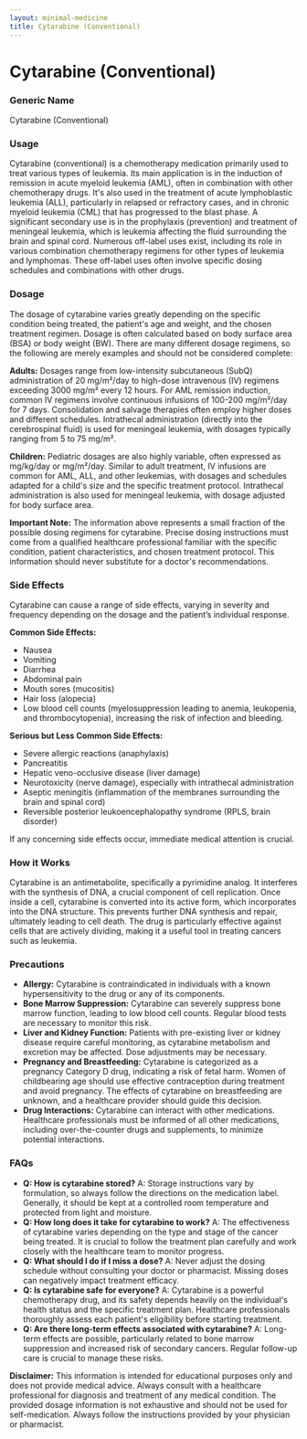```yaml
---
layout: minimal-medicine
title: Cytarabine (Conventional)
---
```


# Cytarabine (Conventional)
### Generic Name
Cytarabine (Conventional)

### Usage
Cytarabine (conventional) is a chemotherapy medication primarily used to treat various types of leukemia.  Its main application is in the induction of remission in acute myeloid leukemia (AML), often in combination with other chemotherapy drugs. It's also used in the treatment of acute lymphoblastic leukemia (ALL), particularly in relapsed or refractory cases, and in chronic myeloid leukemia (CML) that has progressed to the blast phase.  A significant secondary use is in the prophylaxis (prevention) and treatment of meningeal leukemia, which is leukemia affecting the fluid surrounding the brain and spinal cord.  Numerous off-label uses exist, including its role in various combination chemotherapy regimens for other types of leukemia and lymphomas.  These off-label uses often involve specific dosing schedules and combinations with other drugs.


### Dosage
The dosage of cytarabine varies greatly depending on the specific condition being treated, the patient's age and weight, and the chosen treatment regimen.  Dosage is often calculated based on body surface area (BSA) or body weight (BW). There are many different dosage regimens, so the following are merely examples and should not be considered complete:


**Adults:** Dosages range from low-intensity subcutaneous (SubQ) administration of 20 mg/m²/day to high-dose intravenous (IV) regimens exceeding 3000 mg/m² every 12 hours.  For AML remission induction, common IV regimens involve continuous infusions of 100-200 mg/m²/day for 7 days.  Consolidation and salvage therapies often employ higher doses and different schedules.  Intrathecal administration (directly into the cerebrospinal fluid) is used for meningeal leukemia, with dosages typically ranging from 5 to 75 mg/m².


**Children:** Pediatric dosages are also highly variable, often expressed as mg/kg/day or mg/m²/day. Similar to adult treatment,  IV infusions are common for AML, ALL, and other leukemias, with dosages and schedules adapted for a child's size and the specific treatment protocol.  Intrathecal administration is also used for meningeal leukemia, with dosage adjusted for body surface area.


**Important Note:**  The information above represents a small fraction of the possible dosing regimens for cytarabine.  Precise dosing instructions must come from a qualified healthcare professional familiar with the specific condition, patient characteristics, and chosen treatment protocol.  This information should never substitute for a doctor's recommendations.


### Side Effects
Cytarabine can cause a range of side effects, varying in severity and frequency depending on the dosage and the patient’s individual response.


**Common Side Effects:**

* Nausea
* Vomiting
* Diarrhea
* Abdominal pain
* Mouth sores (mucositis)
* Hair loss (alopecia)
* Low blood cell counts (myelosuppression leading to anemia, leukopenia, and thrombocytopenia), increasing the risk of infection and bleeding.

**Serious but Less Common Side Effects:**

* Severe allergic reactions (anaphylaxis)
* Pancreatitis
* Hepatic veno-occlusive disease (liver damage)
* Neurotoxicity (nerve damage), especially with intrathecal administration
* Aseptic meningitis (inflammation of the membranes surrounding the brain and spinal cord)
*  Reversible posterior leukoencephalopathy syndrome (RPLS, brain disorder)


If any concerning side effects occur, immediate medical attention is crucial.


### How it Works
Cytarabine is an antimetabolite, specifically a pyrimidine analog.  It interferes with the synthesis of DNA, a crucial component of cell replication.  Once inside a cell, cytarabine is converted into its active form, which incorporates into the DNA structure. This prevents further DNA synthesis and repair, ultimately leading to cell death.  The drug is particularly effective against cells that are actively dividing, making it a useful tool in treating cancers such as leukemia.


### Precautions
* **Allergy:** Cytarabine is contraindicated in individuals with a known hypersensitivity to the drug or any of its components.
* **Bone Marrow Suppression:**  Cytarabine can severely suppress bone marrow function, leading to low blood cell counts. Regular blood tests are necessary to monitor this risk.
* **Liver and Kidney Function:**  Patients with pre-existing liver or kidney disease require careful monitoring, as cytarabine metabolism and excretion may be affected. Dose adjustments may be necessary.
* **Pregnancy and Breastfeeding:** Cytarabine is categorized as a pregnancy Category D drug, indicating a risk of fetal harm. Women of childbearing age should use effective contraception during treatment and avoid pregnancy. The effects of cytarabine on breastfeeding are unknown, and a healthcare provider should guide this decision.
* **Drug Interactions:** Cytarabine can interact with other medications.  Healthcare professionals must be informed of all other medications, including over-the-counter drugs and supplements, to minimize potential interactions.


### FAQs
* **Q: How is cytarabine stored?** A: Storage instructions vary by formulation, so always follow the directions on the medication label.  Generally, it should be kept at a controlled room temperature and protected from light and moisture.
* **Q:  How long does it take for cytarabine to work?** A: The effectiveness of cytarabine varies depending on the type and stage of the cancer being treated.  It is crucial to follow the treatment plan carefully and work closely with the healthcare team to monitor progress.
* **Q: What should I do if I miss a dose?** A: Never adjust the dosing schedule without consulting your doctor or pharmacist.  Missing doses can negatively impact treatment efficacy.
* **Q: Is cytarabine safe for everyone?** A: Cytarabine is a powerful chemotherapy drug, and its safety depends heavily on the individual's health status and the specific treatment plan.  Healthcare professionals thoroughly assess each patient's eligibility before starting treatment.
* **Q: Are there long-term effects associated with cytarabine?** A: Long-term effects are possible, particularly related to bone marrow suppression and increased risk of secondary cancers.  Regular follow-up care is crucial to manage these risks.

**Disclaimer:** This information is intended for educational purposes only and does not provide medical advice. Always consult with a healthcare professional for diagnosis and treatment of any medical condition.  The provided dosage information is not exhaustive and should not be used for self-medication.  Always follow the instructions provided by your physician or pharmacist.
